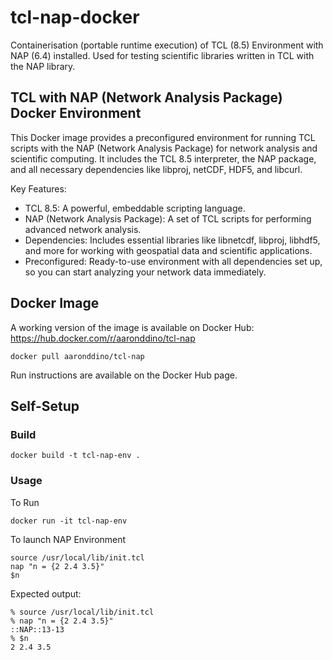 # tcl-nap-docker
Containerisation (portable runtime execution) of TCL (8.5) Environment with NAP (6.4) installed. Used for testing scientific libraries written in TCL with the NAP library.


## TCL with NAP (Network Analysis Package) Docker Environment

This Docker image provides a preconfigured environment for running TCL scripts with the NAP (Network Analysis Package) for network analysis and scientific computing. It includes the TCL 8.5 interpreter, the NAP package, and all necessary dependencies like libproj, netCDF, HDF5, and libcurl.

Key Features:
* TCL 8.5: A powerful, embeddable scripting language.
* NAP (Network Analysis Package): A set of TCL scripts for performing advanced network analysis.
* Dependencies: Includes essential libraries like libnetcdf, libproj, libhdf5, and more for working with geospatial data and scientific applications.
* Preconfigured: Ready-to-use environment with all dependencies set up, so you can start analyzing your network data immediately.

## Docker Image
A working version of the image is available on Docker Hub: https://hub.docker.com/r/aaronddino/tcl-nap
```
docker pull aaronddino/tcl-nap
```
Run instructions are available on the Docker Hub page.



## Self-Setup

### Build
```
docker build -t tcl-nap-env .
```

### Usage
To Run
```
docker run -it tcl-nap-env
```

To launch NAP Environment
```
source /usr/local/lib/init.tcl
nap "n = {2 2.4 3.5}"
$n
```

Expected output:
```
% source /usr/local/lib/init.tcl
% nap "n = {2 2.4 3.5}"
::NAP::13-13
% $n
2 2.4 3.5
```
